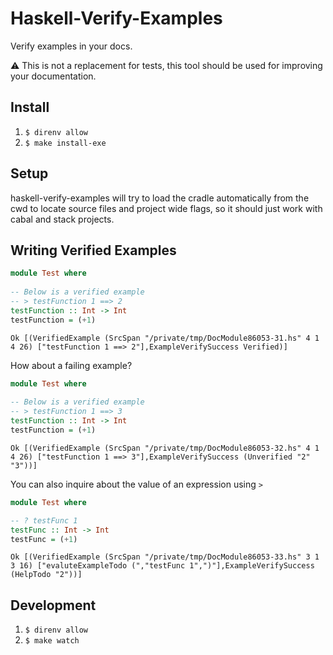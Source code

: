 # Haskell-Verify-Examples

Verify examples in your docs.

⚠️ This is not a replacement for tests, this tool should be used for improving your documentation.

## Install
1. `$ direnv allow`
2. `$ make install-exe`

## Setup
haskell-verify-examples will try to load the cradle automatically from the cwd to locate source files and project wide flags, so it should just work with cabal and stack projects.

## Writing Verified Examples

```haskell
module Test where 
    
-- Below is a verified example
-- > testFunction 1 ==> 2
testFunction :: Int -> Int
testFunction = (+1) 
```

```
Ok [(VerifiedExample (SrcSpan "/private/tmp/DocModule86053-31.hs" 4 1 4 26) ["testFunction 1 ==> 2"],ExampleVerifySuccess Verified)]
```


How about a failing example? 

```haskell
module Test where 
    
-- Below is a verified example
-- > testFunction 1 ==> 3
testFunction :: Int -> Int
testFunction = (+1) 
```

```
Ok [(VerifiedExample (SrcSpan "/private/tmp/DocModule86053-32.hs" 4 1 4 26) ["testFunction 1 ==> 3"],ExampleVerifySuccess (Unverified "2" "3"))]
```


You can also inquire about the value of an expression using `>`

```haskell
module Test where 

-- ? testFunc 1
testFunc :: Int -> Int
testFunc = (+1)
```

```
Ok [(VerifiedExample (SrcSpan "/private/tmp/DocModule86053-33.hs" 3 1 3 16) ["evaluteExampleTodo (","testFunc 1",")"],ExampleVerifySuccess (HelpTodo "2"))]
```


## Development

1. `$ direnv allow`
1. `$ make watch`